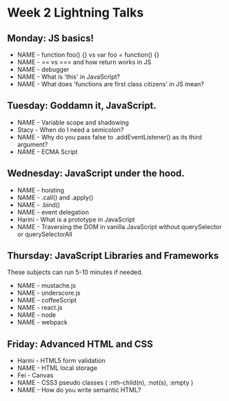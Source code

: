 # Week 2 Lightning Talks

## Monday: JS basics!

- NAME - function foo() {} vs var foo = function() {}
- NAME - == vs === and how return works in JS
- NAME - debugger
- NAME - What is 'this' in JavaScript?
- NAME - What does 'functions are first class citizens' in JS mean?


## Tuesday: Goddamn it, JavaScript.

- NAME - Variable scope and shadowing
- Stacy - When do I need a semicolon?
- NAME - Why do you pass false to .addEventListener() as its third argument?
- NAME - ECMA Script

## Wednesday: JavaScript under the hood.

- NAME - hoisting
- NAME - .call() and .apply()
- NAME - .bind()
- NAME - event delegation
- Harini - What is a prototype in JavaScript
- NAME - Traversing the DOM in vanilla JavaScript without querySelector or querySelectorAll

## Thursday: JavaScript Libraries and Frameworks

These subjects can run 5-10 minutes if needed.

- NAME - mustache.js
- NAME - underscore.js
- NAME - coffeeScript
- NAME - react.js
- NAME - node
- NAME - webpack

## Friday: Advanced HTML and CSS

- Harini - HTML5 form validation
- NAME - HTML local storage
- Fei - Canvas
- NAME - CSS3 pseudo classes ( :nth-child(n), :not(s), :empty )
- NAME - How do you write semantic HTML?
